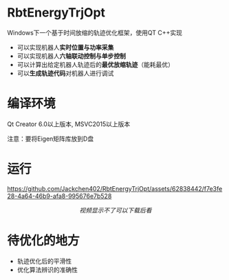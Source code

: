 # RbtEnergyTrjOpt

Windows下一个基于时间放缩的轨迹优化框架，使用QT C++实现

- 可以实现机器人**实时位置与功率采集**
- 可以实现机器人**六轴联动控制与单步控制**
- 可以计算出给定机器人轨迹后的**最优放缩轨迹**（能耗最优）
- 可以**生成轨迹代码**对机器人进行调试

# 编译环境

Qt Creator 6.0以上版本, MSVC2015以上版本

注意：要将Eigen矩阵库放到D盘

# 运行



https://github.com/Jackchen402/RbtEnergyTrjOpt/assets/62838442/f7e3fe28-4a64-46b9-afa8-995676e7b528

$$视频显示不了可以下载后看$$


# 待优化的地方

- 轨迹优化后的平滑性
- 优化算法辨识的准确性
